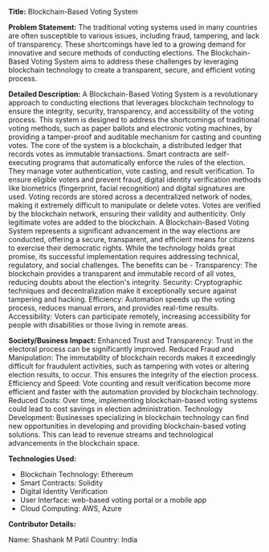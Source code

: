 **Title:** Blockchain-Based Voting System

**Problem Statement:**
The traditional voting systems used in many countries are often susceptible to various issues, including fraud, tampering, and lack of transparency. These shortcomings have led to a growing demand for innovative and secure methods of conducting elections. The Blockchain-Based Voting System aims to address these challenges by leveraging blockchain technology to create a transparent, secure, and efficient voting process.


**Detailed Description:**
A Blockchain-Based Voting System is a revolutionary approach to conducting elections that leverages blockchain technology to ensure the integrity, security, transparency, and accessibility of the voting process. This system is designed to address the shortcomings of traditional voting methods, such as paper ballots and electronic voting machines, by providing a tamper-proof and auditable mechanism for casting and counting votes.
The core of the system is a blockchain, a distributed ledger that records votes as immutable transactions. 
Smart contracts are self-executing programs that automatically enforce the rules of the election. They manage voter authentication, vote casting, and result verification.
To ensure eligible voters and prevent fraud, digital identity verification methods like biometrics (fingerprint, facial recognition) and digital signatures are used.
Voting records are stored across a decentralized network of nodes, making it extremely difficult to manipulate or delete votes.
Votes are verified by the blockchain network, ensuring their validity and authenticity. Only legitimate votes are added to the blockchain.
A Blockchain-Based Voting System represents a significant advancement in the way elections are conducted, offering a secure, transparent, and efficient means for citizens to exercise their democratic rights. While the technology holds great promise, its successful implementation requires addressing technical, regulatory, and social challenges.
The benefits can be - 
Transparency: The blockchain provides a transparent and immutable record of all votes, reducing doubts about the election's integrity.
Security: Cryptographic techniques and decentralization make it exceptionally secure against tampering and hacking.
Efficiency: Automation speeds up the voting process, reduces manual errors, and provides real-time results.
Accessibility: Voters can participate remotely, increasing accessibility for people with disabilities or those living in remote areas.

**Society/Business Impact:**
Enhanced Trust and Transparency: Trust in the electoral process can be significantly improved.
Reduced Fraud and Manipulation: The immutability of blockchain records makes it exceedingly difficult for fraudulent activities, such as tampering with votes or altering election results, to occur. This ensures the integrity of the election process.
Efficiency and Speed: Vote counting and result verification become more efficient and faster with the automation provided by blockchain technology.
Reduced Costs: Over time, implementing blockchain-based voting systems could lead to cost savings in election administration.
Technology Development: Businesses specializing in blockchain technology can find new opportunities in developing and providing blockchain-based voting solutions. This can lead to revenue streams and technological advancements in the blockchain space.

**Technologies Used:**

- Blockchain Technology: Ethereum
- Smart Contracts: Solidity 
- Digital Identity Verification
- User Interface: web-based voting portal or a mobile app 
- Cloud Computing: AWS, Azure

**Contributor Details:**

Name: Shashank M Patil
Country: India